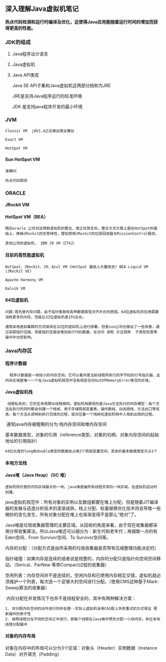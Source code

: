 ## 深入理解Java虚拟机笔记

**热点代码检测和运行时编译及优化，这使得Java应用能随着运行时间的增加而获得更高的性能。**

### JDK的组成

1. Java程序设计语言

2. Java虚拟机

3. Java API类库

   Java SE API子集和Java虚拟机这两部分统称为JRE

   JRE是支持Java程序运行的标准环境

   JDK 是支持java程序开发的最小环境

### JVM

	Classic VM  jdk1.4之后推出商业舞台
	
	Exact VM
	
	HotSpot VM

#### Sun HotSpot VM

	准确GC
	
	热点代码探测

### ORACLE

#### 	JRockit VM

#### 	HotSpot VM（BEA）

	随后oracle 公司对这两款虚拟机的整合，使之优势互补。整合方式大致上是在HotSpot的基础上，移植JRockit的优秀特性，譬如使用JRockit的垃圾回收器与MissionControl服务。
	
	其他公司的虚拟机， IBM J9 VM（IT4J）

#### 目前的高性能虚拟机

	HotSpot、JRockit、J9、Azul VM (HotSpot 基础上大量改进) BEA Liquid VM (JRockit VE)
	
	Apache Harmony VM
	
	Dalvik VM

#### 64位虚拟机

	问题:首先是内存问题，由于指针膨胀和各种数据类型对齐补白的原因，64位虚拟机的应用需要消耗更多的内存，性能比32位虚拟机差15%左右。
	
	通常采用虚拟集群的方式继续在32位的虚拟机上进行部署，但是sun公司也做出了一些改善，通过采取指针压缩，但是指针压缩会增加执行代码数量，在访问 读取 方法调用  子类型检查等操作中也受影响。



### Java内存区

#### 	程序计数器

	  程序计数器是一块较小的内存空间，它可以看作是当前线程所执行的字节码的行号指示器，此内存区域是唯一一个在Java虚拟机规范中没有规定任何OutOfMemoryError情况的区域。

#### 	Java虚拟机栈

	 线程私有的，它的生命周期与线程相同。虚拟机栈藐视的是Java方法执行的内存模型：每个方法在执行的同时都会创建一个栈帧，用于存储局部变量表、操作数栈、动态链栈、方法出口等信息。每个方法从调用到执行完成的过程，就对应着一个栈帧在虚拟机栈中入栈到出栈的过程。

​	通常java内存被粗略的分为 栈内存空间和堆内存空间

​	基本数据类型，对象的引用（reference类型，对象的句柄，对象内存空间的起始地址的引用指针）

	64位长度的long和double类型的数据会占用2个局部变量空间，其余的基本数据类型只占1个

#### 	本地方法栈

#### 	Java堆（Java Heap）（GC 堆）

	虚拟机所托管的内存区域最大的一块。java堆是被所有线程共享的一块区域，在虚拟机启动时创建。

​	java虚拟机规范中：所有对象的实例以及数组都要在堆上分配，但是随着JIT编译器的发展与逃逸分析技术的逐渐成熟，栈上分配、标量替换优化技术将会导致一些微妙的变化发生，所有对象分配在堆上也渐渐变得不是那么“绝对”了。

​	Java堆是垃圾收集器管理的主要区域。从回收的角度来看，由于现在收集器都采用分带收集算法，所以Java堆还可以细分为：新生代和老年代；再细致一点的有Eden空间、From Survivor空间、To Survivor空间等。

​	内存的分配：（分配方式是由所采用的垃圾收集器是否带有压缩整理功能决定的）

​		指针碰撞：如果内存是连续的或者说是规整的，内存的分配只是指针向空闲空间移动。（Serical、ParNew 等带Compact过程的收集器）

​		空闲列表：内存空间并不是连续的，空闲内存和已使用内存相互交错，虚拟机就必须维护一个列表，每次选一个足够大的空间进行分配。（使用CMS这种基于Mark-Sweep算法的收集器）

​	内存分配在并发情况下也并不是线程安全的，其中有两种解决方案：

 	1. 对分配内存空间的动作进行同步处理--实际上虚拟机采用CAS配上失败重试的方式保证 更新操作的原子性
 	2. 按照线程分在不同的空间之中进行，即每个线程在Java堆中预先分配一小块内存，称位本地线程分配缓冲

#### 对象的内存布局

对象在内存中的布局可以分为3个区域：对象头（Header）实例数据（Instance Data）对齐填充（Padding）